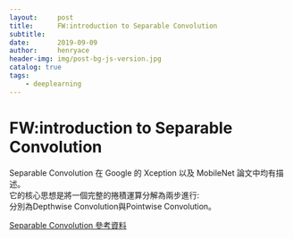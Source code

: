 ```yaml
---
layout:     post
title:      FW:introduction to Separable Convolution
subtitle:   
date:       2019-09-09
author:     henryace
header-img: img/post-bg-js-version.jpg
catalog: true
tags:
    - deeplearning
---
```

# FW:introduction to Separable Convolution

Separable Convolution 在 Google 的 Xception 以及 MobileNet 論文中均有描述。<br>
它的核心思想是將一個完整的捲積運算分解為兩步進行:<br>
分別為Depthwise Convolution與Pointwise Convolution。<br>

<a href="https://yinguobing.com/separable-convolution/">Separable Convolution 參考資料</a>
